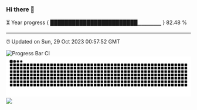 ### Hi there 👋

⏳ Year progress { ████████████████████████▁▁▁▁▁▁ } 82.48 %

---

⏰ Updated on Sun, 29 Oct 2023 00:57:52 GMT

![Progress Bar CI](https://github.com/liununu/liununu/workflows/Progress%20Bar%20CI/badge.svg)![](https://raw.githubusercontent.com/L1cardo/L1cardo/main/assets/github-contribution-grid-snake.svg)![](https://raw.githubusercontent.com/seesaws/seesaws/main/assets/github-contribution-grid-snake.svg)
